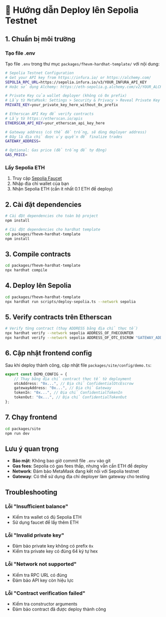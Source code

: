 # 🚀 Hướng dẫn Deploy lên Sepolia Testnet

## 1. Chuẩn bị môi trường

### Tạo file .env
Tạo file `.env` trong thư mục `packages/fhevm-hardhat-template/` với nội dung:

```bash
# Sepolia Testnet Configuration
# Get your API key from https://infura.io/ or https://alchemy.com/
SEPOLIA_RPC_URL=https://sepolia.infura.io/v3/YOUR_INFURA_API_KEY
# Hoặc sử dụng Alchemy: https://eth-sepolia.g.alchemy.com/v2/YOUR_ALCHEMY_API_KEY

# Private Key của wallet deployer (không có 0x prefix)
# Lấy từ MetaMask: Settings > Security & Privacy > Reveal Private Key
PRIVATE_KEY=your_private_key_here_without_0x_prefix

# Etherscan API Key để verify contracts
# Lấy từ https://etherscan.io/apis
ETHERSCAN_API_KEY=your_etherscan_api_key_here

# Gateway address (có thể để trống, sẽ dùng deployer address)
# Đây là địa chỉ được ủy quyền để finalize trades
GATEWAY_ADDRESS=

# Optional: Gas price (để trống để tự động)
GAS_PRICE=
```

### Lấy Sepolia ETH
1. Truy cập [Sepolia Faucet](https://sepoliafaucet.com/)
2. Nhập địa chỉ wallet của bạn
3. Nhận Sepolia ETH (cần ít nhất 0.1 ETH để deploy)

## 2. Cài đặt dependencies

```bash
# Cài đặt dependencies cho toàn bộ project
npm install

# Cài đặt dependencies cho hardhat template
cd packages/fhevm-hardhat-template
npm install
```

## 3. Compile contracts

```bash
cd packages/fhevm-hardhat-template
npx hardhat compile
```

## 4. Deploy lên Sepolia

```bash
cd packages/fhevm-hardhat-template
npx hardhat run scripts/deploy-sepolia.ts --network sepolia
```

## 5. Verify contracts trên Etherscan

```bash
# Verify từng contract (thay ADDRESS bằng địa chỉ thực tế)
npx hardhat verify --network sepolia ADDRESS_OF_FHECOUNTER
npx hardhat verify --network sepolia ADDRESS_OF_OTC_ESCROW "GATEWAY_ADDRESS"
```

## 6. Cập nhật frontend config

Sau khi deploy thành công, cập nhật file `packages/site/config/demo.ts`:

```typescript
export const DEMO_CONFIG = {
    // Thay bằng địa chỉ contract thực tế từ deployment
    otcAddress: "0x...", // Địa chỉ ConfidentialOtcEscrow
    gatewayAddress: "0x...", // Địa chỉ Gateway
    tokenIn: "0x...", // Địa chỉ ConfidentialTokenIn
    tokenOut: "0x...", // Địa chỉ ConfidentialTokenOut
};
```

## 7. Chạy frontend

```bash
cd packages/site
npm run dev
```

## Lưu ý quan trọng

- **Bảo mật**: Không bao giờ commit file `.env` vào git
- **Gas fees**: Sepolia có gas fees thấp, nhưng vẫn cần ETH để deploy
- **Network**: Đảm bảo MetaMask đang kết nối với Sepolia testnet
- **Gateway**: Có thể sử dụng địa chỉ deployer làm gateway cho testing

## Troubleshooting

### Lỗi "Insufficient balance"
- Kiểm tra wallet có đủ Sepolia ETH
- Sử dụng faucet để lấy thêm ETH

### Lỗi "Invalid private key"
- Đảm bảo private key không có prefix `0x`
- Kiểm tra private key có đúng 64 ký tự hex

### Lỗi "Network not supported"
- Kiểm tra RPC URL có đúng
- Đảm bảo API key còn hiệu lực

### Lỗi "Contract verification failed"
- Kiểm tra constructor arguments
- Đảm bảo contract đã được deploy thành công
